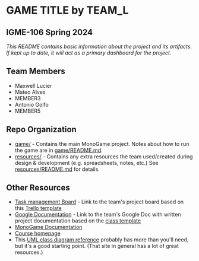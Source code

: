 # **GAME TITLE** by TEAM_L
## IGME-106 Spring 2024

_This README contains basic information about the project and its artifacts. If kept up to date, it will act as a primary dashboard for the project._

## Team Members
- Maxwell Lucier
- Mateo Alves
- MEMBER3
- Antonio Golfo
- MEMBER5

## Repo Organization
- [game/](game/) - Contains the main MonoGame project. Notes about how to run the game are in [game/README.md](game/README.md).
- [resources/](resources/) - Contains any extra resources the team used/created during design & development (e.g. spreadsheets, notes, etc.) 
See [resources/README.md](resources/README.md) for details.

## Other Resources
- [Task management Board](TBD) - Link to the team's project board based on this [Trello template](https://trello.com/b/FYbymkCg/template-gdd-project-board)
- [Google Documentation](TBD) - Link to the team's Google Doc with written project documentation based on the [class template](https://docs.google.com/document/d/1Lom3OQ_XgbtvXoVCYa113UcY4q7x3yPT32sZIBy6vDo/edit?usp=share_link)
- [MonoGame Documentation](http://www.monogame.net/documentation/?page=main)
- [Course homepage](https://mycourses.rit.edu/d2l/home/1012413)
- This [UML class diagram reference](http://agilemodeling.com/artifacts/classDiagram.htm) probably has more than you'll need, but it's a good starting point. (That site in general has a lot of great resources.)
